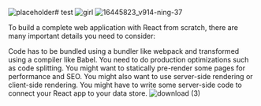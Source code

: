 ![placeholder](https://github.com/samik1234/test/assets/82882143/c47002e3-c0e6-40c5-bf3e-142abd514083)# test
![girl](https://github.com/samik1234/test/assets/82882143/f3a3443a-2047-4665-854d-12f7878f1282)
![16445823_v914-ning-37](https://github.com/samik1234/test/assets/82882143/02baa33d-c935-4855-81ba-3ea30d8b8fb5)




To build a complete web application with React from scratch, there are many important details you need to consider:

Code has to be bundled using a bundler like webpack and transformed using a compiler like Babel.
You need to do production optimizations such as code splitting.
You might want to statically pre-render some pages for performance and SEO. You might also want to use server-side rendering or client-side rendering.
You might have to write some server-side code to connect your React app to your data store.
![download (3)](https://github.com/samik1234/test/assets/82882143/11d19aef-afcb-43fe-b413-8071f98e7501)
